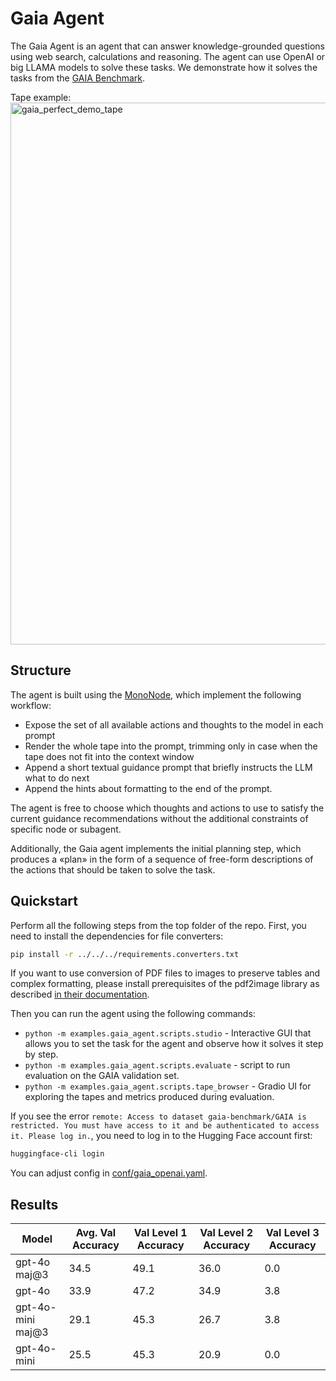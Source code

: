 # Gaia Agent
The Gaia Agent is an agent that can answer knowledge-grounded questions using web search, calculations and reasoning. The agent can use OpenAI or big LLAMA models to solve these tasks. We demonstrate how it solves the tasks from the [GAIA Benchmark](https://huggingface.co/spaces/gaia-benchmark/leaderboard).

Tape example:  
<img width="867" alt="gaia_perfect_demo_tape" src="https://github.com/user-attachments/assets/a81c22d8-9cf5-42c4-a390-933108753966">



## Structure
The agent is built using the [MonoNode](../../tapeagents/nodes.py), which implement the following workflow:
- Expose the set of all available actions and thoughts to the model in each prompt
- Render the whole tape into the prompt, trimming only in case when the tape does not fit into the context window
- Append a short textual guidance prompt that briefly instructs the LLM what to do next
- Append the hints about formatting to the end of the prompt.

The agent is free to choose which thoughts and actions to use to satisfy the current guidance recommendations without the additional constraints of specific node or subagent.

Additionally, the Gaia agent implements the initial planning step, which produces a «plan» in the form of a sequence of free-form descriptions of the actions that should be taken to solve the task.

## Quickstart
Perform all the following steps from the top folder of the repo.
First, you need to install the dependencies for file converters:
```bash
pip install -r ../../../requirements.converters.txt
```
If you want to use conversion of PDF files to images to preserve tables and complex formatting, please install prerequisites of the pdf2image library as described [in their documentation](https://pypi.org/project/pdf2image/).

Then you can run the agent using the following commands:
- `python -m examples.gaia_agent.scripts.studio` - Interactive GUI that allows you to set the task for the agent and observe how it solves it step by step.
- `python -m examples.gaia_agent.scripts.evaluate` - script to run evaluation on the GAIA validation set.
- `python -m examples.gaia_agent.scripts.tape_browser` - Gradio UI for exploring the tapes and metrics produced during evaluation.

If you see the error `remote: Access to dataset gaia-benchmark/GAIA is restricted. You must have access to it and be authenticated to access it. Please log in.`, you need to log in to the Hugging Face account first:
```bash
huggingface-cli login
```

You can adjust config in [conf/gaia_openai.yaml](../../conf/gaia_openai.yaml).


## Results
| Model | Avg. Val Accuracy | Val Level 1 Accuracy|  Val Level 2 Accuracy |  Val Level 3 Accuracy |
| --- | --- |  --- | --- | --- |
| gpt-4o maj@3 | 34.5 | 49.1 | 36.0 | 0.0 |
| gpt-4o | 33.9 | 47.2 | 34.9 | 3.8 |
| gpt-4o-mini maj@3 | 29.1 | 45.3 | 26.7 | 3.8 |
| gpt-4o-mini | 25.5 | 45.3 | 20.9 | 0.0 |
